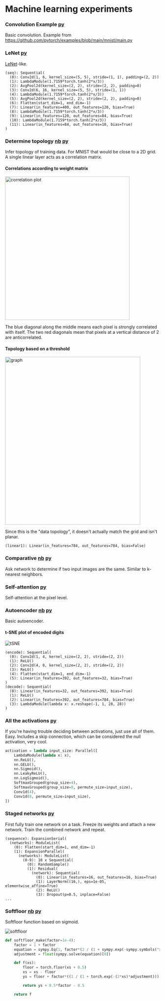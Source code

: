 
# Machine learning experiments

### Convolution Example  [py](_01_convolution_example.py)

Basic convolution.
Example from https://github.com/pytorch/examples/blob/main/mnist/main.py


### LeNet  [py](_02_convolution_LeNet.py)

[LeNet](https://en.wikipedia.org/wiki/LeNet)-like.

```
(seq): Sequential(
  (0): Conv2d(1, 6, kernel_size=(5, 5), stride=(1, 1), padding=(2, 2))
  (1): LambdaModule(1.7159*torch.tanh(2*x/3))
  (2): AvgPool2d(kernel_size=(2, 2), stride=(2, 2), padding=0)
  (3): Conv2d(6, 16, kernel_size=(5, 5), stride=(1, 1))
  (4): LambdaModule(1.7159*torch.tanh(2*x/3))
  (5): AvgPool2d(kernel_size=(2, 2), stride=(2, 2), padding=0)
  (6): Flatten(start_dim=1, end_dim=-1)
  (7): Linear(in_features=400, out_features=120, bias=True)
  (8): LambdaModule(1.7159*torch.tanh(2*x/3))
  (9): Linear(in_features=120, out_features=84, bias=True)
  (10): LambdaModule(1.7159*torch.tanh(2*x/3))
  (11): Linear(in_features=84, out_features=10, bias=True)
)
```


### Determine topology [nb](_03_determine_topology.ipynb) [py](_03_determine_topology.py)

Infer topology of training data. For MNIST that would be close to a 2D grid.
A single linear layer acts as a correlation matrix.

#### Correlations according to weight matrix
<img alt="correlation plot" src="images/_03_determine_topology1.png" width="405" height="467">

The blue diagonal along the middle means each pixel is strongly correlated with itself. The two red diagonals mean that pixels at a vertical distance of 2 are anticorrelated.

#### Topology based on a threshold
<img alt="graph" src="images/_03_determine_topology2.png" width="440" height="546">

Since this is the "data topology", it doesn't actually match the grid and isn't planar.

```
(linear1): Linear(in_features=784, out_features=784, bias=False)
```


### Comparative [nb](_04_comparative.ipynb) [py](_04_comparative.py)

Ask network to determine if two input images are the same. Similar to k-nearest neighbors.


### Self-attention  [py](_05_self_attention.py)

Self-attention at the pixel level.


### Autoencoder [nb](_06_autoencoder.ipynb) [py](_06_autoencoder.py)

Basic autoencoder.

#### t-SNE plot of encoded digits
![tSNE](images/_06_autoencoder1.png)

```
(encode): Sequential(
  (0): Conv2d(1, 4, kernel_size=(2, 2), stride=(2, 2))
  (1): ReLU()
  (2): Conv2d(4, 8, kernel_size=(2, 2), stride=(2, 2))
  (3): ReLU()
  (4): Flatten(start_dim=1, end_dim=-1)
  (5): Linear(in_features=392, out_features=32, bias=True)
)
(decode): Sequential(
  (0): Linear(in_features=32, out_features=392, bias=True)
  (1): ReLU()
  (2): Linear(in_features=392, out_features=784, bias=True)
  (3): LambdaModule(lambda x: x.reshape(-1, 1, 28, 28))
)
```


### All the activations  [py](_07_all_the_activations.py#L109)

If you're having trouble deciding between activations, just use all of them. Easy.
Includes a skip connection, which can be considered the null activation, very cool.
```python
activation = lambda input_size: Parallel([
    LambdaModule(lambda x: x),
    nn.ReLU(),
    nn.GELU(),
    nn.Sigmoid(),
    nn.LeakyReLU(),
    nn.LogSigmoid(),
    SoftmaxGrouped(group_size=4),
    SoftmaxGrouped(group_size=8, permute_size=input_size),
    Conv1d(4),
    Conv1d(8, permute_size=input_size),
])
```


### Staged networks  [py](_08_staged_networks.py#L123)

First fully train one network on a task. Freeze its weights and attach a new network.
Train the combined network and repeat.

```
(sequence): ExpansionSerial(
  (networks): ModuleList(
    (0): Flatten(start_dim=1, end_dim=-1)
    (1): ExpansionParallel(
      (networks): ModuleList(
        (0-9): 10 x Sequential(
          (0): RandomSample()
          (1): Residual(
            (network): Sequential(
              (0): Linear(in_features=16, out_features=16, bias=True)
              (1): LayerNorm((16,), eps=1e-05, elementwise_affine=True)
              (2): ReLU()
              (3): Dropout(p=0.5, inplace=False)
...
```


### Softfloor [nb](_09_softfloor.ipynb) [py](_09_softfloor.py)

Softfloor function based on sigmoid.

![softfloor](images/_09_softfloor1.svg)

```python
def softfloor_make(factor=1e-4):
    factor = 1 + factor
    equation = sympy.Eq(1, factor*(2 / (1 + sympy.exp(-sympy.symbols("x"))) - 1))
    adjustment = float(sympy.solve(equation)[0])

    def f(xs):
        floor = torch.floor(xs + 0.5)
        xs = xs - floor
        ys = floor + factor*((1 / (1 + torch.exp(-(2*xs)*adjustment))) - 1)

        return ys + 0.5*factor - 0.5

    return f
```

